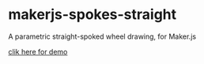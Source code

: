 # makerjs-spokes-straight
A parametric straight-spoked wheel drawing, for Maker.js

[clik here for demo](http://microsoft.github.io/maker.js/demos/demo.html?demo=spokes-straight)
